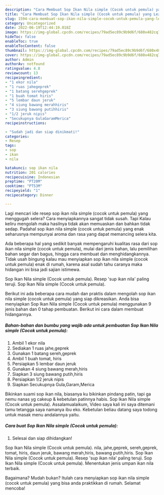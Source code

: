 ```yaml
---
description: "Cara Membuat Sop Ikan Nila simple (Cocok untuk pemula) yang Lezat"
title: "Cara Membuat Sop Ikan Nila simple (Cocok untuk pemula) yang Lezat"
slug: 1594-cara-membuat-sop-ikan-nila-simple-cocok-untuk-pemula-yang-lezat
category: Uncategorized
date: 2022-06-19T12:44:19.018Z
image: https://img-global.cpcdn.com/recipes/79ad5ec89c9b9d6f/680x482cq70/sop-ikan-nila-simple-cocok-untuk-pemula-foto-resep-utama.jpg
hideToc: false
enableToc: true
enableTocContent: false
thumbnail: https://img-global.cpcdn.com/recipes/79ad5ec89c9b9d6f/680x482cq70/sop-ikan-nila-simple-cocok-untuk-pemula-foto-resep-utama.jpg
cover: https://img-global.cpcdn.com/recipes/79ad5ec89c9b9d6f/680x482cq70/sop-ikan-nila-simple-cocok-untuk-pemula-foto-resep-utama.jpg
author: Admin
authorAv: notfound
ratingvalue: 4.8
reviewcount: 13
recipeingredient:
- "1 ekor nila"
- "1 ruas jahegeprek"
- "1 batang serehgeprek"
- "1 buah tomat hiris"
- "5 lembar daun jeruk"
- "4 siung bawang merahhiris"
- "3 siung bawang putihhiris"
- "1/2 jeruk nipis"
- "Secukupnya GulaGaramMerica"
recipeinstructions:

- "Sudah jadi dan siap dinikmati!"
categories:
- Resep
tags:
- sop
- ikan
- nila

katakunci: sop ikan nila 
nutrition: 201 calories
recipecuisine: Indonesian
preptime: "PT20M"
cooktime: "PT53M"
recipeyield: "1"
recipecategory: Dinner

---
```



Lagi mencari ide resep sop ikan nila simple (cocok untuk pemula) yang menggugah selera? Cara menyiapkannya sangat tidak susah. Tapi Kalau keliru mengolah maka hasilnya tidak akan memuaskan dan bahkan tidak sedap. Padahal sop ikan nila simple (cocok untuk pemula) yang enak seharusnya mempunyai aroma dan rasa yang dapat memancing selera kita.


Ada beberapa hal yang sedikit banyak mempengaruhi kualitas rasa dari sop ikan nila simple (cocok untuk pemula), mulai dari jenis bahan, lalu pemilihan bahan segar dan bagus, hingga cara membuat dan menghidangkannya. Tidak usah bingung kalau mau menyiapkan sop ikan nila simple (cocok untuk pemula) enak di rumah, karena asal sudah tahu caranya maka hidangan ini bisa jadi sajian istimewa.

Sop Ikan Nila simple (Cocok untuk pemula). Resep &#39;sup ikan nila&#39; paling teruji. Sop Ikan Nila simple (Cocok untuk pemula).


Berikut ini ada beberapa cara mudah dan praktis dalam mengolah sop ikan nila simple (cocok untuk pemula) yang siap dikreasikan. Anda bisa menyiapkan Sop Ikan Nila simple (Cocok untuk pemula) menggunakan 9 jenis bahan dan 0 tahap pembuatan. Berikut ini cara dalam membuat hidangannya.

<!--inarticleads1-->

##### Bahan-bahan dan bumbu yang wajib ada untuk pembuatan Sop Ikan Nila simple (Cocok untuk pemula):

1. Ambil 1 ekor nila
1. Sediakan 1 ruas jahe,geprek
1. Gunakan 1 batang sereh,geprek
1. Ambil 1 buah tomat, hiris
1. Persiapkan 5 lembar daun jeruk
1. Gunakan 4 siung bawang merah,hiris
1. Siapkan 3 siung bawang putih,hiris
1. Persiapkan 1/2 jeruk nipis
1. Siapkan Secukupnya Gula,Garam,Merica


Bikinkan suami sop ikan nila, biasanya ku bikinkan pindang patin, tapi ga nemu nanas yg cakeup &amp; kebetulan patinnya habis. Sop Ikan Nila simple (Cocok untuk pemula). Assalamualaikum, Video saya kali ini saya ditemani tamu tetangga saya namanya ibu eko. Kebetulan beliau datang saya todong untuk masak menu andalannya yaitu. 

<!--inarticleads2-->

##### Cara buat Sop Ikan Nila simple (Cocok untuk pemula):


1. Selesai dan siap dihidangkan!

Sop Ikan Nila simple (Cocok untuk pemula). nila, jahe,geprek, sereh,geprek, tomat, hiris, daun jeruk, bawang merah,hiris, bawang putih,hiris. Sop Ikan Nila simple (Cocok untuk pemula). Resep &#39;sup ikan nila&#39; paling teruji. Sop Ikan Nila simple (Cocok untuk pemula). Menentukan jenis umpan ikan nila terbaik. 

Bagaimana? Mudah bukan? Itulah cara menyiapkan sop ikan nila simple (cocok untuk pemula) yang bisa anda praktikkan di rumah. Selamat mencoba!
